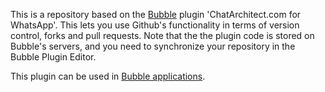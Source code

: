 This is a repository based on the [Bubble](https://bubble.io) plugin 'ChatArchitect.com for WhatsApp'. This lets you use Github's functionality in terms of version control, forks and pull requests. Note that the the plugin code is stored on Bubble's servers, and you need to synchronize your repository in the Bubble Plugin Editor. 

 This plugin can be used in [Bubble applications](https://bubble.io).